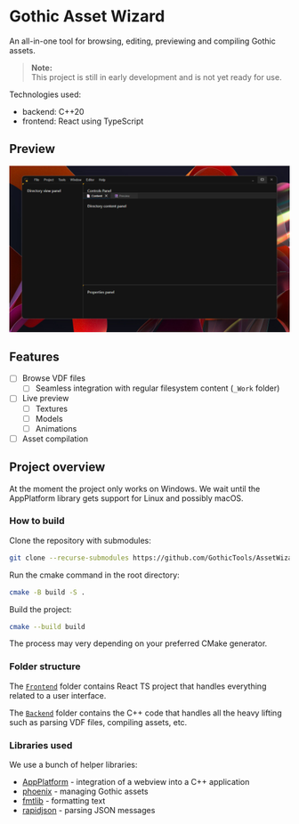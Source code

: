 # Gothic Asset Wizard

An all-in-one tool for browsing, editing, previewing and compiling Gothic assets.

> **Note:**  
> This project is still in early development and is not yet ready for use.

Technologies used:
- backend: C++20
- frontend: React using TypeScript

## Preview

![Preview](docs/img/main_preview.jpg)

## Features

- [ ] Browse VDF files
  - [ ] Seamless integration with regular filesystem content (`_Work` folder)
- [ ] Live preview
  - [ ] Textures
  - [ ] Models
  - [ ] Animations
- [ ] Asset compilation

## Project overview

At the moment the project only works on Windows. We wait until the AppPlatform
library gets support for Linux and possibly macOS.

### How to build

Clone the repository with submodules:

```bash
git clone --recurse-submodules https://github.com/GothicTools/AssetWizard.git
```

Run the cmake command in the root directory:

```bash
cmake -B build -S .
```

Build the project:

```bash
cmake --build build
```

The process may very depending on your preferred CMake generator.

### Folder structure

The [`Frontend`](Frontend/README.md) folder contains React TS project that handles everything related
to a user interface.

The [`Backend`](Backend/README.md) folder contains the C++ code that handles all the heavy lifting
such as parsing VDF files, compiling assets, etc.

### Libraries used

We use a bunch of helper libraries:

- [AppPlatform](https://github.com/UnstableBytes/AppPlatform) - integration of a webview into a C++ application
- [phoenix](https://github.com/GothicKit/phoenix) - managing Gothic assets
- [fmtlib](https://github.com/fmtlib/fmt) - formatting text
- [rapidjson](https://github.com/Tencent/rapidjson) - parsing JSON messages